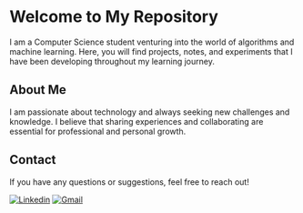 # Welcome to My Repository

I am a Computer Science student venturing into the world of algorithms and machine learning. Here, you will find projects, notes, and experiments that I have been developing throughout my learning journey.

## About Me

I am passionate about technology and always seeking new challenges and knowledge. I believe that sharing experiences and collaborating are essential for professional and personal growth.

## Contact

If you have any questions or suggestions, feel free to reach out!

[![Linkedin]()](https://www.linkedin.com/in/beatrizf-martins/) 
[![Gmail]()](mailto:beatrizmartins.conta@gmail.com)

